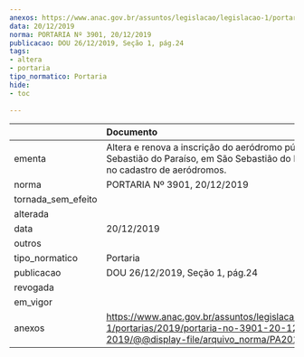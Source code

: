 ```yaml
---
anexos: https://www.anac.gov.br/assuntos/legislacao/legislacao-1/portarias/2019/portaria-no-3901-20-12-2019/@@display-file/arquivo_norma/PA2019-3901.pdf
data: 20/12/2019
norma: PORTARIA Nº 3901, 20/12/2019
publicacao: DOU 26/12/2019, Seção 1, pág.24
tags:
- altera
- portaria
tipo_normatico: Portaria
hide: 
- toc 
 
---
```


|                    | Documento                                                                                                                                        |
|:-------------------|:-------------------------------------------------------------------------------------------------------------------------------------------------|
| ementa             | Altera e renova a inscrição do aeródromo público São Sebastião do Paraíso, em São Sebastião do Paraíso/MG, no cadastro de aeródromos.            |
| norma              | PORTARIA Nº 3901, 20/12/2019                                                                                                                     |
| tornada_sem_efeito |                                                                                                                                                  |
| alterada           |                                                                                                                                                  |
| data               | 20/12/2019                                                                                                                                       |
| outros             |                                                                                                                                                  |
| tipo_normatico     | Portaria                                                                                                                                         |
| publicacao         | DOU 26/12/2019, Seção 1, pág.24                                                                                                                  |
| revogada           |                                                                                                                                                  |
| em_vigor           |                                                                                                                                                  |
| anexos             | https://www.anac.gov.br/assuntos/legislacao/legislacao-1/portarias/2019/portaria-no-3901-20-12-2019/@@display-file/arquivo_norma/PA2019-3901.pdf |